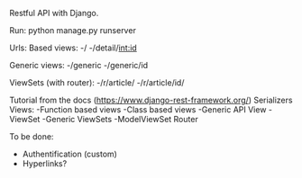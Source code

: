 Restful API with Django.

Run: 
python manage.py runserver

Urls:
Based views: 
-/
-/detail/<int:id>

Generic views:
-/generic
-/generic/id
  
ViewSets (with router):
-/r/article/
-/r/article/id/


Tutorial from the docs (https://www.django-rest-framework.org/)
Serializers
Views:
-Function based views
-Class based views
-Generic API View
-ViewSet
-Generic ViewSets
-ModelViewSet
Router
  
To be done:
- Authentification (custom)
- Hyperlinks?
